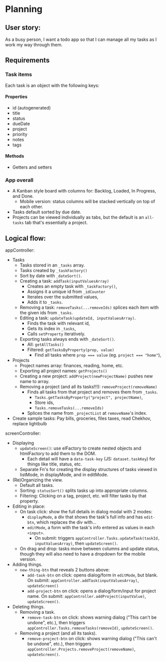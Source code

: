 # Planning

## User story:

As a busy person, I want a todo app so that I can manage all my tasks as I work my way through them.

## Requirements

### Task items

Each task is an object with the following keys:

#### Properties

-   id (autogenerated)
-   title
-   status
-   dueDate
-   project
-   priority
-   notes
-   tags

#### Methods

-   Getters and setters

### App overall

-   A Kanban style board with columns for: Backlog, Loaded, In Progress, and Done.
    -   Mobile version: status columns will be stacked vertically on top of each other.
-   Tasks default sorted by due date.
-   Projects can be viewed individually as tabs, but the default is an `all-tasks` tab that's essentially a project.

## Logical flow:

appController:

-   Tasks
    -   Tasks stored in an `_tasks` array.
    -   Tasks created by `_taskFactory()`
    -   Sort by date with `_dateSort()`.
    -   Creating a task: `addTask(inputValuesArray)`
        -   Creates an empty task with `_taskFactory()`,
        -   Assigns it a unique id from `_idCounter`
        -   Iterates over the submitted values,
        -   Adds it to `_tasks`.
    -   Removing a task: `removeTasks(...removeIds)` splices each item with the given ids from `_tasks`.
    -   Editing a task: `updateTask(updateId, inputValuesArray)`.
        -   Finds the task with relevant id,
        -   Gets its index in `_tasks`,
        -   Calls `setProperty` iteratively.
    -   Exporting tasks always ends with `_dateSort()`.
        -   All: `getAllTasks()`
        -   Filtered: `getTasksByProperty(prop, value)`
            -   Find all tasks where `prop === value` (eg. `project === "home"`),
-   Projects
    -   Project names array: finances, reading, home, etc.
    -   Exporting all project names: `getProjects()`
    -   Creating a new project: `addProject(newProjectName)` pushes new name to array.
    -   Removing a project (and all its tasks!!!): `removeProject(removeName)`
        -   Finds all tasks from that project and removes them from `_tasks`.
            -   `Tasks.getTasksByProperty("project", projectName)`,
            -   Store ids,
            -   `Tasks.removeTasks(...removeIds)`
        -   Splices the name from `_projectList` at `removeName`'s index.
-   Create sample tasks: Pay bills, groceries, files taxes, read Chekhov, replace lightbulb

screenController:

-   Displaying
    -   `updateScreen()`: use elFactory to create nested objects and htmlFactory to add them to the DOM.
        -   Each detail will have a `data-task-key` (JS: `dataset.taskKey`) for things like title, status, etc.
    -   Separate Fn's for creating the display structures of tasks viewed in listMode, in displayMode, and in editMode.
-   (Re)Organizing the view.
    -   Default all tasks.
    -   Sorting: `statusSort()` splits tasks up into appropriate columns.
    -   Filtering: Clicking on a tag, project, etc. will filter tasks by that property.
-   Editing in place:
    -   On task click: show the full details in dialog modal with 2 modes:
        -   `displayMode`, a div that shows the task's full info and has `edit-btn`, which replaces the div with...
        -   `editMode`, a form with the task's info entered as values in each `<input>`.
            -   On submit: triggers `appController.Tasks.updateTask(taskId, inputValuesArray)`, then `updateScreen()`.
    -   On drag and drop: tasks move between columns and update status, though they will also need to have a dropdown for the mobile version.
-   Adding things.
    -   `new-thing-btn` that reveals 2 buttons above:
        -   `add-task-btn` on click: opens dialog/form in `editMode`, but blank. On submit: `appController.addTask(inputValuesArray)`, `updateScreen()`
        -   `add-project-btn` on click: opens a dialog/form/input for project name. On submit: `appController.addProject(inputValue)`, `updateScreen()`.
-   Deleting things.
    -   Removing a task.
        -   `remove-task-btn` on click: shows warning dialog ("This can't be undone", etc.), then triggers `appController.Tasks.removeTasks(removeId)`, `updateScreen()`.
    -   Removing a project (and all its tasks).
        -   `remove-project-btn` on click: shows warning dialog ("This can't be undone", etc.), then triggers `appController.Projects.removeProject(removeName)`, `updateScreen()`.
